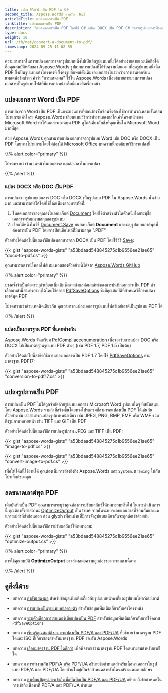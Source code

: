 ```yaml
---
title: แปลง Word เป็น PDF ใน C#
second_title: Aspose.Words สำหรับ .NET
articleTitle: แปลงเอกสารเป็น PDF
linktitle: แปลงเอกสารเป็น PDF
description: "แปลงเอกสารเป็น PDF โดยใช้ C# แปลง DOCX เป็น PDF C# รองรับรูปแบบการป้อนข้อมูลที่หลากหลาย รวมถึงรูปแบบ Word, OpenOffice, รูปภาพ และ eBook"
type: docs
weight: 10
url: /th/net/convert-a-document-to-pdf/
timestamp: 2024-09-25-11-08-55
---
```


ความสามารถในการแปลงเอกสารจากรูปแบบหนึ่งไปเป็นอีกรูปแบบหนึ่งได้อย่างง่ายดายและเชื่อถือได้คือคุณสมบัติหลักของ Aspose.Words รูปแบบการแปลงที่ได้รับความนิยมมากที่สุดรูปแบบหนึ่งคือ PDF ซึ่งเป็นรูปแบบเค้าโครงคงที่ ซึ่งคงรูปลักษณ์ดั้งเดิมของเอกสารในระหว่างการเรนเดอร์บนแพลตฟอร์มต่างๆ คำว่า "การแสดงผล" ใช้ใน Aspose.Words เพื่ออธิบายกระบวนการแปลงเอกสารเป็นรูปแบบไฟล์ที่มีการแบ่งหน้าหรือมีแนวคิดเรื่องหน้า

## แปลงเอกสาร Word เป็น PDF

การแปลงจาก Word เป็น PDF เป็นกระบวนการที่ค่อนข้างซับซ้อนซึ่งต้องใช้การคำนวณหลายขั้นตอน โปรแกรมเค้าโครง Aspose.Words เลียนแบบวิธีการทำงานของกลไกเค้าโครงหน้าของ Microsoft Word ทำให้เอกสารเอาต์พุต PDF ดูใกล้เคียงกับสิ่งที่คุณเห็นใน Microsoft Word มากที่สุด

ด้วย Aspose.Words คุณสามารถแปลงเอกสารจากรูปแบบ Word เช่น DOC หรือ DOCX เป็น PDF โดยทางโปรแกรมโดยไม่ต้องใช้ Microsoft Office บทความนี้จะอธิบายวิธีการแปลงนี้

{{% alert color="primary" %}}

โปรดทราบว่าจำนวนหน้าในเอกสารส่งผลต่อเวลาในการแปลง

{{% /alert %}}

### แปลง DOCX หรือ DOC เป็น PDF

การแปลงจากรูปแบบเอกสาร DOC หรือ DOCX เป็นรูปแบบ PDF ใน Aspose.Words นั้นง่ายมาก และสามารถทำได้โดยใช้โค้ดเพียงสองบรรทัดที่:

1. โหลดเอกสารของคุณลงในออบเจ็กต์ [Document](https://reference.aspose.com/words/net/aspose.words/document/) โดยใช้ตัวสร้างตัวใดตัวหนึ่งโดยระบุชื่อเอกสารพร้อมนามสกุลของรูปแบบ
1. เรียกใช้หนึ่งในวิธี [Document.Save](https://reference.aspose.com/words/net/aspose.words/document/save/#save/) บนออบเจ็กต์ **Document** และระบุรูปแบบเอาต์พุตที่ต้องการเป็น PDF โดยการป้อนชื่อไฟล์ที่มีนามสกุล ".PDF"

ตัวอย่างโค้ดต่อไปนี้แสดงวิธีแปลงเอกสารจาก DOCX เป็น PDF โดยใช้วิธี [Save](https://reference.aspose.com/words/net/aspose.words/document/save/):

{{< gist "aspose-words-gists" "a53bdaad548845275c1b9556ee21ae65" "docx-to-pdf.cs" >}}

คุณสามารถดาวน์โหลดไฟล์เทมเพลตของตัวอย่างนี้ได้จาก [Aspose.Words GitHub](https://github.com/aspose-words/Aspose.Words-for-.NET/blob/master/Examples/Data/Rendering.docx)

{{% alert color="primary" %}}

บางครั้งจำเป็นต้องระบุตัวเลือกเพิ่มเติมซึ่งอาจส่งผลต่อผลลัพธ์ของการบันทึกเอกสารเป็น PDF ตัวเลือกเหล่านี้สามารถระบุได้โดยใช้คลาส [PdfSaveOptions](https://reference.aspose.com/words/net/aspose.words.saving/pdfsaveoptions/) ซึ่งมีคุณสมบัติที่กำหนดวิธีการแสดงเอาต์พุต PDF

โปรดทราบว่าด้วยเทคนิคเดียวกัน คุณสามารถแปลงเอกสารรูปแบบโฟลว์เลย์เอาต์เป็นรูปแบบ PDF ได้

{{% /alert %}}

### แปลงเป็นมาตรฐาน PDF ที่แตกต่างกัน

Aspose.Words จัดเตรียม [PdfCompliace](https://reference.aspose.com/words/net/aspose.words.saving/pdfcompliance/)enumeration เพื่อรองรับการแปลง DOC หรือ DOCX ไปเป็นมาตรฐานรูปแบบ PDF ต่างๆ (เช่น PDF 1.7, PDF 1.5 เป็นต้น)

ตัวอย่างโค้ดต่อไปนี้สาธิตวิธีการแปลงเอกสารเป็น PDF 1.7 โดยใช้ [PdfSaveOptions](https://reference.aspose.com/words/net/aspose.words.saving/pdfsaveoptions/) ตามมาตรฐาน PDF17:

{{< gist "aspose-words-gists" "a53bdaad548845275c1b9556ee21ae65" "conversion-to-pdf17.cs" >}}

## แปลงรูปภาพเป็น PDF

การแปลงเป็น PDF ไม่ได้ถูกจำกัดด้วยรูปแบบเอกสาร Microsoft Word รูปแบบใดๆ ที่สนับสนุนโดย Aspose.Words รวมถึงที่สร้างขึ้นโดยทางโปรแกรมก็สามารถแปลงเป็น PDF ได้เช่นกัน ตัวอย่างเช่น เราสามารถแปลงรูปภาพหน้าเดียว เช่น JPEG, PNG, BMP, EMF หรือ WMF รวมถึงรูปภาพหลายหน้า เช่น TIFF และ GIF เป็น PDF

ตัวอย่างโค้ดต่อไปนี้แสดงวิธีการแปลงรูปภาพ JPEG และ TIFF เป็น PDF:

{{< gist "aspose-words-gists" "a53bdaad548845275c1b9556ee21ae65" "image-to-pdf.cs" >}}

{{< gist "aspose-words-gists" "a53bdaad548845275c1b9556ee21ae65" "convert-image-to-pdf.cs" >}}

เพื่อให้โค้ดนี้ใช้งานได้ คุณต้องเพิ่มการอ้างอิงถึง Aspose.Words และ `System.Drawing` ให้กับโปรเจ็กต์ของคุณ

## ลดขนาดเอาต์พุต PDF

เมื่อบันทึกเป็น PDF คุณสามารถระบุว่าคุณต้องการปรับผลลัพธ์ให้เหมาะสมหรือไม่ ในการดำเนินการนี้ คุณต้องตั้งค่าสถานะ [OptimizeOutput](https://reference.aspose.com/words/net/aspose.words.saving/fixedpagesaveoptions/optimizeoutput/) เป็น true จากนั้นระบบจะลบแคนวาสที่ซ้อนกันและแคนวาสเปล่าที่ซ้ำซ้อนออก ส่วน glyph เพื่อนบ้านที่มีการจัดรูปแบบเดียวกันจะถูกต่อเข้าด้วยกัน

ตัวอย่างโค้ดต่อไปนี้แสดงวิธีการปรับผลลัพธ์ให้เหมาะสม:

{{< gist "aspose-words-gists" "a53bdaad548845275c1b9556ee21ae65" "optimize-output.cs" >}}

{{% alert color="primary" %}}

การใช้คุณสมบัติ **OptimizeOutput** อาจส่งผลต่อความถูกต้องของการแสดงเนื้อหา

{{% /alert %}}

## ดูสิ่งนี้ด้วย

- บทความ [กำลังแสดงผล](/words/th/net/rendering/) สำหรับข้อมูลเพิ่มเติมเกี่ยวกับรูปแบบหน้าคงที่และรูปแบบโฟลว์เลย์เอาต์
- บทความ [การแปลงเป็นรูปแบบหน้าตายตัว](/words/net/converting-to-fixed-page-format/#convertingtofixed-pageformat-whatisapagelayout) สำหรับข้อมูลเพิ่มเติมเกี่ยวกับเค้าโครงหน้า
- บทความ [ระบุตัวเลือกการเรนเดอร์เมื่อแปลงเป็น PDF](/words/th/net/specify-rendering-options-when-converting-to-pdf/) สำหรับข้อมูลเพิ่มเติมเกี่ยวกับการใช้คลาส `PdfSaveOptions`
- บทความ [เรียนรู้คุณสมบัติของการแปลงเป็น PDF/A และ PDF/UA](/words/th/net/learn-features-of-conversion-to-pdf-a-pdf-ua/) ที่อธิบายว่ามาตรฐาน PDF ใดและ ISO ที่เกี่ยวข้องสำหรับมาตรฐาน PDF รองรับ Aspose.Words
- บทความ [เลือกมาตรฐาน PDF ใดดีกว่า](/words/th/net/which-pdf-standard-is-better-to-choose/) เพื่อพิจารณาว่ามาตรฐาน PDF ใดเหมาะสมสำหรับกรณีใด

- บทความ [การทำงานกับ PDF/A หรือ PDF/UA](/words/th/net/working-with-pdfa-or-pdfua/) อธิบายข้อกำหนดสำหรับเนื้อหาเอกสารในรูปแบบ PDF/A และ PDF/UA โดยส่วนใหญ่เป็นข้อกำหนดสำหรับโครงสร้างและแบบอักษร

- บทความ [คำเตือนปัญหาการเข้าถึงเมื่อบันทึกเป็น PDF/A และ PDF/UA](/words/th/net/warnings-when-saving-to-pdfa-and-pdfua/) อธิบายถึงข้อกำหนดในการเข้าถึงเนื้อหาที่ PDF/A และ PDF/UA กำหนด
